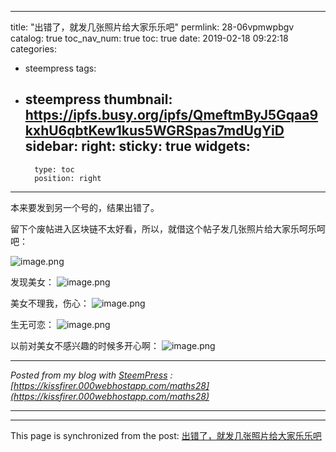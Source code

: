 
---
title: "出错了，就发几张照片给大家乐乐吧"
permlink: 28-06vpmwpbgv
catalog: true
toc_nav_num: true
toc: true
date: 2019-02-18 09:22:18
categories:
- steempress
tags:
- steempress
thumbnail: https://ipfs.busy.org/ipfs/QmeftmByJ5Gqaa9kxhU6qbtKew1kus5WGRSpas7mdUgYiD
sidebar:
    right:
        sticky: true
widgets:
    -
        type: toc
        position: right
---


本来要发到另一个号的，结果出错了。

留下个废帖进入区块链不太好看，所以，就借这个帖子发几张照片给大家乐呵乐呵吧：

![image.png](https://ipfs.busy.org/ipfs/QmeftmByJ5Gqaa9kxhU6qbtKew1kus5WGRSpas7mdUgYiD)


发现美女：
![image.png](https://ipfs.busy.org/ipfs/QmYVUN4cad63ah1WxwJzCm7UmaUrzTKX7nm26DxioXqhYS)


美女不理我，伤心：
![image.png](https://ipfs.busy.org/ipfs/QmeRfTQbfjyWVrvQLQWpKL3sXjXmt8upD4bBVYrpYvQhLV)

生无可恋：
![image.png](https://ipfs.busy.org/ipfs/QmXTzbi9cadKbWD8BwdbWmtLjxLEaX2zbgaZJnT869nkKU)


以前对美女不感兴趣的时候多开心啊：
![image.png](https://ipfs.busy.org/ipfs/Qmf3MwkgigXr2WQd38sYgvzFhtHBLsbxqpiA2C2nEhe6TD)


---

_Posted from my blog with [SteemPress](https://wordpress.org/plugins/steempress/) : 
[https://kissfirer.000webhostapp.com/maths28](https://kissfirer.000webhostapp.com/maths28)_

---


- - -

This page is synchronized from the post: [出错了，就发几张照片给大家乐乐吧](https://steemit.com/@julian2013/28-06vpmwpbgv)
